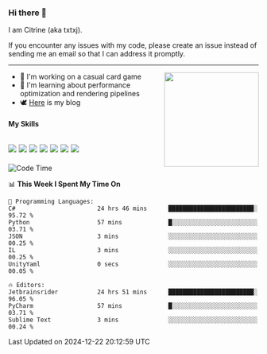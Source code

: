 ### Hi there 👋

I am Citrine (aka txtxj).

If you encounter any issues with my code, please create an issue instead of sending me an email so that I can address it promptly.

---

<img align="right" height="190" src="http://github-profile-summary-cards.vercel.app/api/cards/stats?username=txtxj&theme=vue">

- 🌱 I'm working on a casual card game
- 📖 I'm learning about performance optimization and rendering pipelines
- 🕊️ [Here](https://txtxj.top) is my blog

#### My Skills

![](https://img.shields.io/badge/Unity-000000?logo=unity&logoColor=fff)
![](https://img.shields.io/badge/C%23-239120?logo=csharp&logoColor=fff)
![](https://img.shields.io/badge/Python-3e74a2?logo=python&logoColor=fff)
![](https://img.shields.io/badge/C++-65318e?logo=cplusplus&logoColor=fff)
![](https://img.shields.io/badge/Vue-4FC08D?logo=vuedotjs&logoColor=fff)
![](https://img.shields.io/badge/Blender-f5792a?logo=blender&logoColor=fff)
![](https://img.shields.io/badge/MS%20SQL-cc2927?logo=microsoftsqlserver&logoColor=fff)
---

<!--START_SECTION:waka-->
![Code Time](http://img.shields.io/badge/Code%20Time-2%2C339%20hrs%2020%20mins-blue)

📊 **This Week I Spent My Time On** 

```text
💬 Programming Languages: 
C#                       24 hrs 46 mins      ████████████████████████░   95.72 % 
Python                   57 mins             █░░░░░░░░░░░░░░░░░░░░░░░░   03.71 % 
JSON                     3 mins              ░░░░░░░░░░░░░░░░░░░░░░░░░   00.25 % 
IL                       3 mins              ░░░░░░░░░░░░░░░░░░░░░░░░░   00.25 % 
UnityYaml                0 secs              ░░░░░░░░░░░░░░░░░░░░░░░░░   00.05 % 

🔥 Editors: 
Jetbrainsrider           24 hrs 51 mins      ████████████████████████░   96.05 % 
PyCharm                  57 mins             █░░░░░░░░░░░░░░░░░░░░░░░░   03.71 % 
Sublime Text             3 mins              ░░░░░░░░░░░░░░░░░░░░░░░░░   00.24 % 
```


 Last Updated on 2024-12-22 20:12:59 UTC
<!--END_SECTION:waka-->
